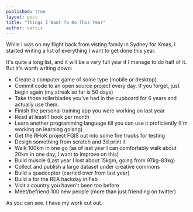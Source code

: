 ```yaml
---
published: true
layout: post
title: "Things I Want To Do This Year"
author: vertis
---
```


While I was on my flight back from visting family in Sydney for Xmas, I started writing a list of everything I want to get done this year.
<!--more-->
It's quite a long list, and it will be a very full year if I manage to do half of it. But it's worth writing down:

- Create a computer game of some type (mobile or desktop)
- Commit code to an open source project every day. If you forget, just begin again (my streak so far is 50 days)
- Take those rollerblades you've had in the cupboard for 6 years and actually use them.
- Finish the personal training app you were working on last year
- Read at least 1 book per month
- Learn another programming language till you can use it proficiently (I'm working on learning golang)
- Get the RHoK project FGIS out into some fire trucks for testing
- Design something from scratch and 3d print it
- Walk 100km in one go (as of last year I can comfortably walk about 20km in one day, I want to improve on this)
- Build muscle (Last year I lost about 15kgm, going from 97kg-83kg)
- Collect and publish a large dataset under creative commons
- Build a quadcopter (carried over from last year)
- Build a <Redacted> for the REA hackday in Feb
- Visit a country you haven't been too before
- Meet/befriend 100 new people (more than just friending on twitter)

As you can see. I have my work cut out.
